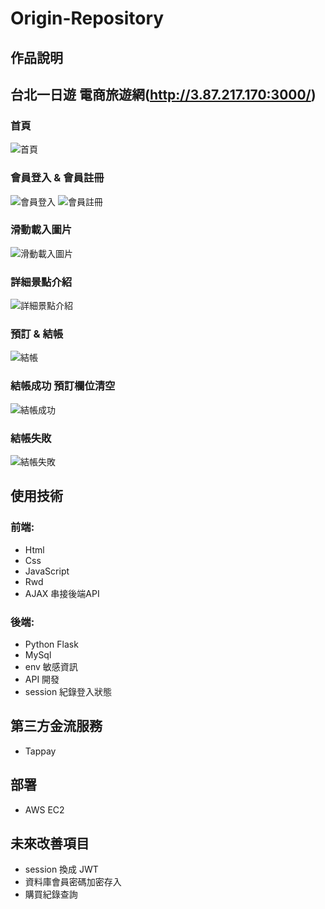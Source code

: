 # Origin-Repository
## 作品說明
## 台北一日遊 電商旅遊網(http://3.87.217.170:3000/) 
### 首頁
![首頁](https://user-images.githubusercontent.com/93992949/164957949-c9f587b0-f607-4f87-b530-4d10dc351369.png)
### 會員登入 & 會員註冊
![會員登入](https://user-images.githubusercontent.com/93992949/164957991-78c6d025-f0d9-471a-80bd-ff2571c85fab.png)
![會員註冊](https://user-images.githubusercontent.com/93992949/164957995-f42ecd75-1b09-4c73-9e9b-3063ad7cde34.png)
### 滑動載入圖片
![滑動載入圖片](https://user-images.githubusercontent.com/93992949/164957971-5b771752-4a7b-4bd3-be41-4999af50f8a9.png)
### 詳細景點介紹
![詳細景點介紹](https://user-images.githubusercontent.com/93992949/164958009-746bb885-422f-45a1-aeae-dc6c2fc89232.png)
### 預訂 & 結帳
![結帳](https://user-images.githubusercontent.com/93992949/164958023-f19dacb4-d0c3-466f-ba3b-9f6d1069e2d2.png)
### 結帳成功 預訂欄位清空
![結帳成功](https://user-images.githubusercontent.com/93992949/164958033-5512c5c4-7f9f-4c33-9262-d172978d6d47.png)
### 結帳失敗 
![結帳失敗](https://user-images.githubusercontent.com/93992949/164958131-6dab7b49-a089-45e0-a14c-aab0d7353dcf.png)


## 使用技術
### 前端:
* Html 
* Css 
* JavaScript
* Rwd
* AJAX 串接後端API
### 後端:
* Python Flask
* MySql
* env 敏感資訊
* API 開發
* session 紀錄登入狀態
## 第三方金流服務
* Tappay
## 部署
* AWS EC2
## 未來改善項目
* session 換成 JWT 
* 資料庫會員密碼加密存入
* 購買紀錄查詢
